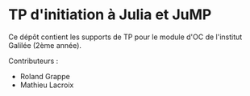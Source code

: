# TP d'initiation à Julia et JuMP

Ce dépôt contient les supports de TP pour le module d'OC de l'institut Galilée (2ème année).

Contributeurs : 

* Roland Grappe
* Mathieu Lacroix